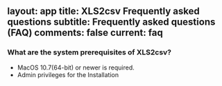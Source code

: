 layout: app
title: XLS2csv Frequently asked questions
subtitle: Frequently asked questions (FAQ)
comments: false
current: faq
---


### What are the system prerequisites of XLS2csv?
- MacOS 10.7(64-bit) or newer is required.
- Admin privileges for the Installation
